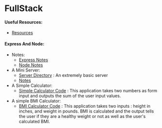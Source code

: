 # FullStack

#### Useful Resources:
* [Resources](resources.md)

#### Express And Node:
* Notes:
  * [Express Notes](express-and-node/express.md)
  * [Node Notes](express-and-node/node.md)
* A Mini Server:
  * [Server Directory](express-and-node/my-express-server) : An extremely basic server
  * [Notes](express-and-node/my-express-server/notes.md)
* A Simple Calculator:
  * [Simple Calculator Code](express-and-node/my-calculator) : This application
  takes two numbers as form input and outputs the sum of the user input values.
* A simple BMI Calculator:
  * [BMI Calculator Code](express-and-node/bmi-calculator) : This application
  takes two inputs : height in inches, and weight in pounds. BMI is calculated
  and the output tells the user if they are a healthy weight or not as well as
  the user's calculated BMI.
